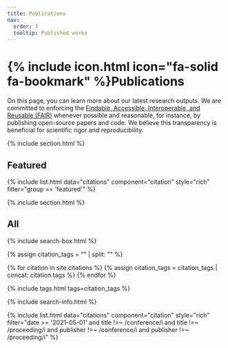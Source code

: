 ```yaml
---
title: Publications
nav:
  order: 3
  tooltip: Published works
---
```


# {% include icon.html icon="fa-solid fa-bookmark" %}Publications

On this page, you can learn more about our latest research outputs. We are committed to enforcing the [Findable, Accessible, Interoperable, and Reusable (FAIR)](https://www.go-fair.org/fair-principles/) whenever possible and reasonable, for instance, by publishing open-source papers and code. We believe this transparency is beneficial for scientific rigor and reproducibility.

{% include section.html %}

## Featured

{% include list.html data="citations" component="citation" style="rich" filter="group == 'featured'" %}

{% include section.html %}

## All

{% include search-box.html %}

{% assign citation_tags = "" | split: "" %}

{% for citation in site.citations %}
  {% assign citation_tags = citation_tags | concat: citation.tags %}
{% endfor %}

{% include tags.html tags=citation_tags %}

{% include search-info.html %}

{% include list.html data="citations" component="citation" style="rich" filter="date >= '2021-05-01' and title !=~ /conference/i and title !=~ /proceeding/i and publisher !=~ /conference/i and publisher !=~ /proceeding/i" %}
